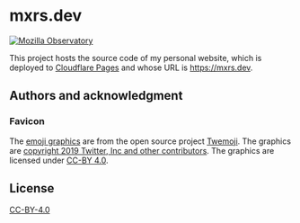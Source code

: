 # mxrs.dev

[![Mozilla Observatory](https://img.shields.io/mozilla-observatory/grade-score/mxrs.dev?publish)](https://observatory.mozilla.org/analyze/mxrs.dev)

This project hosts the source code of my personal website, which is deployed to [Cloudflare Pages](https://pages.cloudflare.com/) and whose URL is https://mxrs.dev.

## Authors and acknowledgment

### Favicon

The [emoji graphics](https://github.com/twitter/twemoji/blob/master/assets/svg/1f30c.svg) are from the open source project [Twemoji](https://twemoji.twitter.com/). The graphics are [copyright 2019 Twitter, Inc and other contributors](https://github.com/twitter/twemoji). The graphics are licensed under [CC-BY 4.0](https://creativecommons.org/licenses/by/4.0/).

## License

[CC-BY-4.0](LICENSE)
